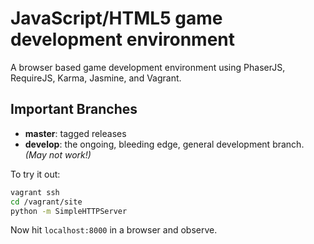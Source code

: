 # JavaScript/HTML5 game development environment
A browser based game development environment using PhaserJS, RequireJS, Karma, Jasmine, and Vagrant.

## Important Branches
- **master**: tagged releases
- **develop**: the ongoing, bleeding edge, general development branch. *(May not work!)*

To try it out:

```bash
vagrant ssh
cd /vagrant/site
python -m SimpleHTTPServer
```

Now hit `localhost:8000` in a browser and observe.
